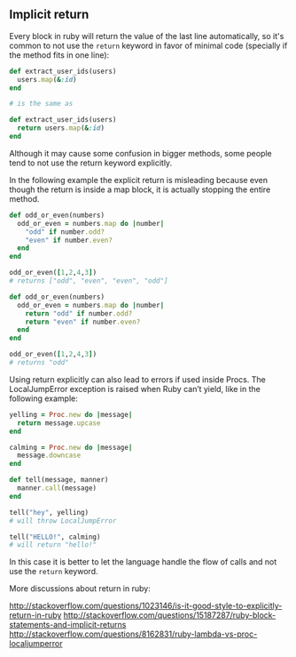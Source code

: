 ## Implicit return

Every block in ruby will return the value of the last line automatically, so it's common to not use the `return` keyword in favor of minimal code (specially if the method fits in one line):

```ruby
def extract_user_ids(users)
  users.map(&:id)
end

# is the same as

def extract_user_ids(users)
  return users.map(&:id)
end
```

Although it may cause some confusion in bigger methods, some people tend to not use the return keyword explicitly.

In the following example the explicit return is misleading because even though the return is inside a map block, it is actually stopping the entire method.

```ruby
def odd_or_even(numbers)
  odd_or_even = numbers.map do |number|
    "odd" if number.odd?
    "even" if number.even?
  end
end

odd_or_even([1,2,4,3])
# returns ["odd", "even", "even", "odd"]

def odd_or_even(numbers)
  odd_or_even = numbers.map do |number|
    return "odd" if number.odd?
    return "even" if number.even?
  end
end

odd_or_even([1,2,4,3])
# returns "odd"
```

Using return explicitly can also lead to errors if used inside Procs. The LocalJumpError exception is raised when Ruby can’t yield, like in the following example:

```ruby
yelling = Proc.new do |message|
  return message.upcase
end

calming = Proc.new do |message|
  message.downcase
end

def tell(message, manner)
  manner.call(message)
end

tell("hey", yelling)
# will throw LocalJumpError

tell("HELLO!", calming)
# will return "hello!"

```
In this case it is better to let the language handle the flow of calls and not use the `return` keyword.

More discussions about return in ruby:

http://stackoverflow.com/questions/1023146/is-it-good-style-to-explicitly-return-in-ruby
http://stackoverflow.com/questions/15187287/ruby-block-statements-and-implicit-returns
http://stackoverflow.com/questions/8162831/ruby-lambda-vs-proc-localjumperror

